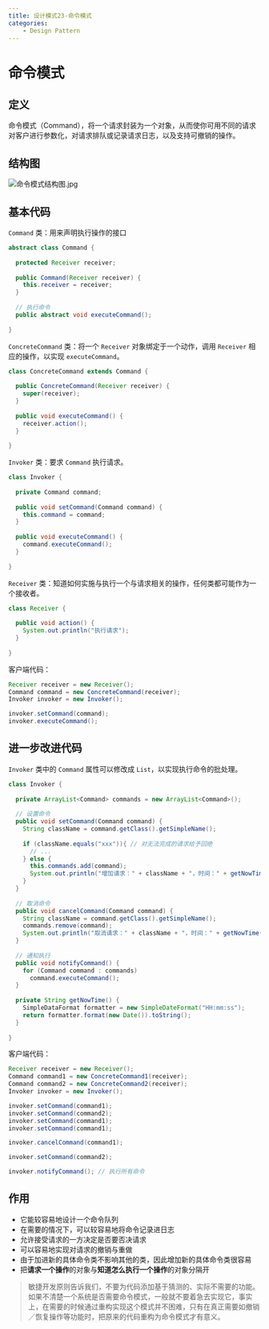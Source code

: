 ```yaml
---
title: 设计模式23-命令模式
categories:
	- Design Pattern
---
```


# 命令模式

## 定义

命令模式（Command），将一个请求封装为一个对象，从而使你可用不同的请求对客户进行参数化，对请求排队或记录请求日志，以及支持可撤销的操作。

## 结构图

![命令模式结构图.jpg](https://s2.loli.net/2023/10/29/DhKeTdnJQt6GuxX.jpg)

## 基本代码

`Command` 类：用来声明执行操作的接口

```java
abstract class Command {
  
  protected Receiver receiver;
  
  public Command(Receiver receiver) {
    this.receiver = receiver;
  }
  
  // 执行命令
  public abstract void executeCommand();
  
}
```

`ConcreteCommand` 类：将一个 `Receiver` 对象绑定于一个动作，调用 `Receiver` 相应的操作，以实现 `executeCommand`。

```java
class ConcreteCommand extends Command {
  
  public ConcreteCommand(Receiver receiver) {
    super(receiver);
  }
  
  public void executeCommand() {
    receiver.action();
  }
  
}
```

`Invoker` 类：要求 `Command` 执行请求。

```java
class Invoker {
  
  private Command command;
  
  public void setCommand(Command command) {
    this.command = command;
  }
  
  public void executeCommand() {
    command.executeCommand();
  }
  
}
```

`Receiver` 类：知道如何实施与执行一个与请求相关的操作，任何类都可能作为一个接收者。

```java
class Receiver {
  
  public void action() {
    System.out.println("执行请求");
  }
  
}
```

客户端代码：

```java
Receiver receiver = new Receiver();
Command command = new ConcreteCommand(receiver);
Invoker invoker = new Invoker();

invoker.setCommand(command);
invoker.executeCommand();
```

## 进一步改进代码

`Invoker` 类中的 `Command` 属性可以修改成 `List`，以实现执行命令的批处理。

```java
class Invoker {
  
  private ArrayList<Command> commands = new ArrayList<Command>();
  
  // 设置命令
  public void setCommand(Command command) {
    String className = command.getClass().getSimpleName();
    
    if (className.equals("xxx")){ // 对无法完成的请求给予回绝
      // ...
    } else {
      this.commands.add(command);
      System.out.println("增加请求：" + className + "，时间：" + getNowTime());
    }
  }
  
  // 取消命令
  public void cancelCommand(Command command) {
    String className = command.getClass().getSimpleName();
    commands.remove(command);
    System.out.println("取消请求：" + className + "，时间：" + getNowTime());
  }
  
  // 通知执行
  public void notifyCommand() {
    for (Command command : commands)
      command.executeCommand();
  }
  
  private String getNowTime() {
    SimpleDataFormat formatter = new SimpleDateFormat("HH:mm:ss");
    return formatter.format(new Date()).toString();
  }
  
}
```

客户端代码：

```java
Receiver receiver = new Receiver();
Command command1 = new ConcreteCommand1(receiver);
Command command2 = new ConcreteCommand2(receiver);
Invoker invoker = new Invoker();

invoker.setCommand(command1);
invoker.setCommand(command2);
invoker.setCommand(command1);
invoker.setCommand(command1);

invoker.cancelCommand(command1);

invoker.setCommand(command2);

invoker.notifyCommand(); // 执行所有命令
```

## 作用

- 它能较容易地设计一个命令队列
- 在需要的情况下，可以较容易地将命令记录进日志
- 允许接受请求的一方决定是否要否决请求
- 可以容易地实现对请求的撤销与重做
- 由于加进新的具体命令类不影响其他的类，因此增加新的具体命令类很容易
- 把**请求一个操作**的对象与**知道怎么执行一个操作**的对象分隔开

>敏捷开发原则告诉我们，不要为代码添加基于猜测的、实际不需要的功能。如果不清楚一个系统是否需要命令模式，一般就不要着急去实现它，事实上，在需要的时候通过重构实现这个模式并不困难，只有在真正需要如撤销／恢复操作等功能时，把原来的代码重构为命令模式才有意义。